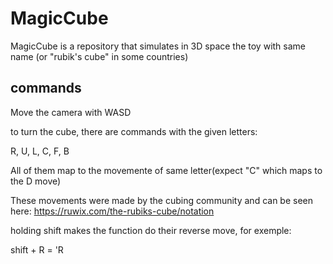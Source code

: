 # MagicCube

MagicCube is a repository that simulates in 3D space the toy with same name (or "rubik's cube" in some countries)

## commands

Move the camera with WASD

to turn the cube, there are commands with the given letters:

R, U, L, C, F, B

All of them map to the movemente of same letter(expect "C" which maps to the D move)

These movements were made by the cubing community and can be seen here: https://ruwix.com/the-rubiks-cube/notation

holding shift makes the function do their reverse move, for exemple:

shift + R = 'R
